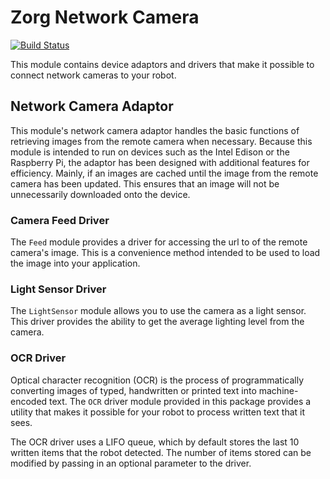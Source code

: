 # Zorg Network Camera

[![Build Status](https://travis-ci.org/zorg-framework/zorg-network-camera.svg?branch=0.0.1)](https://travis-ci.org/zorg-framework/zorg-network-camera)

This module contains device adaptors and drivers that make it possible
to connect network cameras to your robot.

## Network Camera Adaptor

This module's network camera adaptor handles the basic functions of
retrieving images from the remote camera when necessary. Because this
module is intended to run on devices such as the Intel Edison or the
Raspberry Pi, the adaptor has been designed with additional features
for efficiency. Mainly, if an images are cached until the image from
the remote camera has been updated. This ensures that an image will
not be unnecessarily downloaded onto the device.

### Camera Feed Driver

The `Feed` module provides a driver for accessing the url to of the
remote camera's image. This is a convenience method intended to be
used to load the image into your application.

### Light Sensor Driver

The `LightSensor` module allows you to use the camera as a light sensor.
This driver provides the ability to get the average lighting level from
the camera.

### OCR Driver

Optical character recognition (OCR) is the process of programmatically
converting images of typed, handwritten or printed text into machine-encoded
text. The `OCR` driver module provided in this package provides a utility that
makes it possible for your robot to process written text that it sees.

The OCR driver uses a LIFO queue, which by default stores the last 10 written
items that the robot detected. The number of items stored can be modified by
passing in an optional parameter to the driver.

